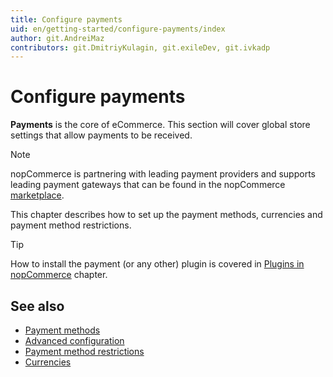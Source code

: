 ```yaml
---
title: Configure payments
uid: en/getting-started/configure-payments/index
author: git.AndreiMaz
contributors: git.DmitriyKulagin, git.exileDev, git.ivkadp
---
```


# Configure payments

**Payments** is the core of eCommerce. This section will cover global store settings that allow payments to be received.

> [!NOTE]
> 
> nopCommerce is partnering with leading payment providers and supports leading payment gateways that can be found in the nopCommerce [marketplace](https://www.nopcommerce.com/en/marketplace).

This chapter describes how to set up the payment methods, currencies and payment method restrictions.

> [!TIP]
> 
> How to install the payment (or any other) plugin is covered in [Plugins in nopCommerce](xref:en/getting-started/advanced-configuration/plugins-in-nopcommerce) chapter.

## See also

- [Payment methods](xref:en/getting-started/configure-payments/payment-methods/index)
- [Advanced configuration](xref:en/getting-started/configure-payments/advanced-configuration/index)
- [Payment method restrictions](xref:en/getting-started/configure-payments/advanced-configuration/payment-method-restrictions)
- [Currencies](xref:en/getting-started/configure-payments/advanced-configuration/currencies)
